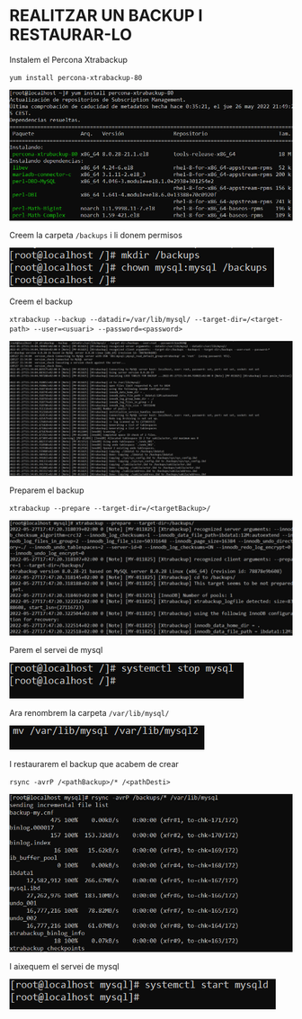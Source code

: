 # REALITZAR UN BACKUP I RESTAURAR-LO

Instalem el Percona Xtrabackup

`yum install percona-xtrabackup-80`

![ScreenShot](imgs/install.png)

Creem la carpeta `/backups` i li donem permisos

![ScreenShot](imgs/carpeta.png)

Creem el backup

`xtrabackup --backup --datadir=/var/lib/mysql/ --target-dir=/<target-path> --user=<usuari> --password=<password>`

![ScreenShot](imgs/backup.png)

Preparem el backup

`xtrabackup --prepare --target-dir=/<targetBackup>/`

![ScreenShot](imgs/prepare.png)

Parem el servei de mysql

![ScreenShot](imgs/stop.png)

Ara renombrem la carpeta `/var/lib/mysql/`

![ScreenShot](imgs/mv.png)

I restaurarem el backup que acabem de crear

`rsync -avrP /<pathBackup>/* /<pathDesti>`

![ScreenShot](imgs/restore.png)

I aixequem el servei de mysql

![ScreenShot](imgs/start.png)
